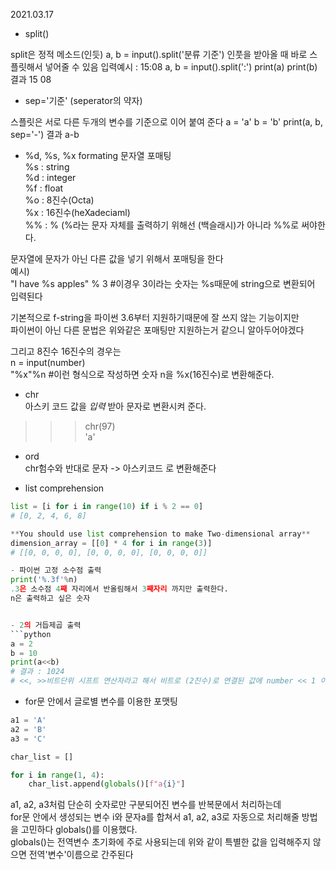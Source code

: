 
2021.03.17
- split()

split은 정적 메소드(인듯)
a, b = input().split('분류 기준')
인풋을 받아올 때 바로 스플릿해서 넣어줄 수 있음
입력예시 : 15:08
a, b = input().split(':')
print(a)
print(b)
결과
15
08

- sep='기준' (seperator의 약자)

스플릿은 서로 다른 두개의 변수를 기준으로 이어 붙여 준다
a = 'a'
b = 'b'
print(a, b, sep='-')
결과
a-b


 - %d, %s, %x formating 문자열 포매팅   
 %s : string   
 %d : integer   
 %f : float   
 %o : 8진수(Octa)    
 %x : 16진수(heXadeciaml)        
 %% : % (%라는 문자 자체를 출력하기 위해선 \(백슬래시)가 아니라 %%로 써야한다.         
         
 문자열에 문자가 아닌 다른 값을 넣기 위해서 포매팅을 한다        
 예시)           
 "I have %s apples" % 3 #이경우 3이라는 숫자는 %s때문에 string으로 변환되어 입력된다          
 
 기본적으로 f-string을 파이썬 3.6부터 지원하기때문에 잘 쓰지 않는 기능이지만         
 파이썬이 아닌 다른 문법은 위와같은 포매팅만 지원하는거 같으니 알아두어야겠다          
 
 그리고 8진수 16진수의 경우는          
 n = input(number)          
 "%x"%n #이런 형식으로 작성하면 숫자 n을 %x(16진수)로 변환해준다.         

- chr   
아스키 코드 값을 *입력* 받아 문자로 변환시켜 준다.   
>>> chr(97)   
>>> 'a'   

- ord   
chr험수와 반대로 문자 -> 아스키코드 로 변환해준다   

- list comprehension   
```python
list = [i for i in range(10) if i % 2 == 0]
# [0, 2, 4, 6, 8]

**You should use list comprehension to make Two-dimensional array**
dimension_array = [[0] * 4 for i in range(3)]
# [[0, 0, 0, 0], [0, 0, 0, 0], [0, 0, 0, 0]]

- 파이썬 고정 소수점 출력   
print('%.3f'%n)   
.3은 소수점 4째 자리에서 반올림해서 3째자리 까지만 출력한다.   
n은 출력하고 싶은 숫자   


- 2의 거듭제곱 출력   
```python   
a = 2
b = 10
print(a<<b)
# 결과 : 1024
# <<, >>비트단위 시프트 연산자라고 해서 비트로 (2진수)로 연결된 값에 number << 1 이면 01010을 010100으로 전체 숫자 뒤에0을 붙이고 다른것들을 이동시킨다
```   

- for문 안에서 글로별 변수를 이용한 포맷팅
```python
a1 = 'A'
a2 = 'B'
a3 = 'C'

char_list = []

for i in range(1, 4):
    char_list.append(globals()[f"a{i}"]
```
a1, a2, a3처럼 단순히 숫자로만 구분되어진 변수를 반복문에서 처리하는데   
for문 안에서 생성되는 변수 i와 문자a를 합쳐서 a1, a2, a3로 자동으로 처리해줄 방법을 고민하다 globals()를 이용했다.   
globals()는 전역변수 초기화에 주로 사용되는데 위와 같이 특별한 값을 입력해주지 않으면
전역'변수'이름으로 간주된다
